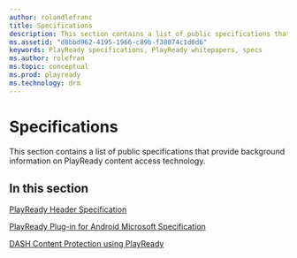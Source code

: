 ```yaml
---
author: rolandlefranc
title: Specifications
description: This section contains a list of public specifications that provide background information on PlayReady content access technology.
ms.assetid: "d8bbd962-4195-1966-c89b-f38074c1d6d6"
keywords: PlayReady specifications, PlayReady whitepapers, specs
ms.author: rolefran
ms.topic: conceptual
ms.prod: playready
ms.technology: drm
---
```



# Specifications


This section contains a list of public specifications that provide background information on PlayReady content access technology.

## In this section

[PlayReady Header Specification](playready-header-specification.md)

[PlayReady Plug-in for Android Microsoft Specification](playready-plugin-for-android-specification.md)

[DASH Content Protection using PlayReady](mpeg-dash-playready.md)
